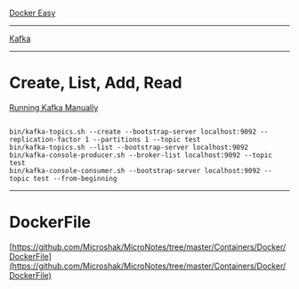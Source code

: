 

 [Docker Easy](https://microshak.github.io/MicroNotes/Notes.html?path=Containers/Docker/Docker99)

 ---
 [Kafka](https://microshak.github.io/MicroNotes/Notes.html?path=BigData/Kafka/ConflientDocker)


---
# Create, List, Add, Read
[Running Kafka Manually](https://microshak.github.io/MicroNotes/doc.html?path=/BigData/Kafka/KafkaManually)

 ```

bin/kafka-topics.sh --create --bootstrap-server localhost:9092 --replication-factor 1 --partitions 1 --topic test
bin/kafka-topics.sh --list --bootstrap-server localhost:9092
bin/kafka-console-producer.sh --broker-list localhost:9092 --topic test
bin/kafka-console-consumer.sh --bootstrap-server localhost:9092 --topic test --from-beginning

 ```
---
# DockerFile
[https://github.com/Microshak/MicroNotes/tree/master/Containers/Docker/DockerFile](https://github.com/Microshak/MicroNotes/tree/master/Containers/Docker/DockerFile)